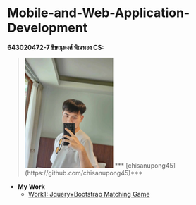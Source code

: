 # Mobile-and-Web-Application-Development

**643020472-7 ชิษณุพงศ์ พิณทอง CS:**
  > <img src="img/chisanupong.jpg" alt="Chisanupong" width="200"/>
  > *** [chisanupong45](https://github.com/chisanupong45)***
  - **My Work**
    - [Work1: Jquery+Bootstrap Matching Game](https://chisanupong45.github.io/Mobile-and-Web-Application-Development/work1/)

